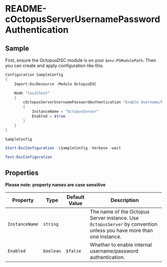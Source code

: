 # README-cOctopusServerUsernamePasswordAuthentication

## Sample

First, ensure the OctopusDSC module is on your `$env:PSModulePath`. Then you can create and apply configuration like this.

```PowerShell
Configuration SampleConfig
{
    Import-DscResource -Module OctopusDSC

    Node "localhost"
    {
        cOctopusServerUsernamePasswordAuthentication "Enable Username/Password Auth"
        {
            InstanceName = "OctopusServer"
            Enabled = $true
        }
    }
}

SampleConfig

Start-DscConfiguration .\SampleConfig -Verbose -wait

Test-DscConfiguration
```

## Properties

**Please note: property names are case sensitive**

| Property            | Type         | Default Value    | Description |
| --------------------| ------------ | -----------------| ------------|
| `InstanceName`      | `string`     |                  | The name of the Octopus Server instance. Use `OctopusServer` by convention unless you have more than one instance. |
| `Enabled`           | `boolean`    | `$false`         | Whether to enable internal username/password authentication. |
